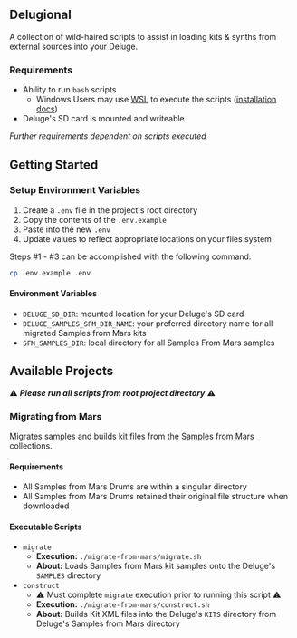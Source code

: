 ## Delugional 
A collection of wild-haired scripts to assist in loading kits & synths from external sources into your Deluge. 

### Requirements  
- Ability to run `bash` scripts
  - Windows Users may use [WSL](https://learn.microsoft.com/en-us/windows/wsl/) to execute the scripts ([installation docs](https://learn.microsoft.com/en-us/windows/wsl/install))
- Deluge's SD card is mounted and writeable

*Further requirements dependent on scripts executed*

## Getting Started
### Setup Environment Variables
1. Create a `.env` file in the project's root directory
1. Copy the contents of the `.env.example` 
1. Paste into the new `.env` 
1. Update values to reflect appropriate locations on your files system

Steps #1 - #3 can be accomplished with the following command:
```sh
cp .env.example .env
```

#### Environment Variables
- `DELUGE_SD_DIR`: mounted location for your Deluge's SD card
- `DELUGE_SAMPLES_SFM_DIR_NAME`: your preferred directory name for all migrated Samples from Mars kits 
- `SFM_SAMPLES_DIR`: local directory for all Samples From Mars samples

## Available Projects
⚠️ *__Please run all scripts from root project directory__* ⚠️

### Migrating from Mars
Migrates samples and builds kit files from the [Samples from Mars](https://samplesfrommars.com/) collections.

#### Requirements
- All Samples from Mars Drums are within a singular directory
- All Samples from Mars Drums retained their original file structure when downloaded

#### Executable Scripts
- `migrate` 
  - **Execution:** `./migrate-from-mars/migrate.sh`
  - **About:** Loads Samples from Mars kit samples onto the Deluge's `SAMPLES` directory
- `construct`
  - ⚠️ Must complete `migrate` execution prior to running this script ⚠️   
  - **Execution:** `./migrate-from-mars/construct.sh`
  - **About:** Builds Kit XML files into the Deluge's `KITS` directory from Deluge's Samples from Mars directory
